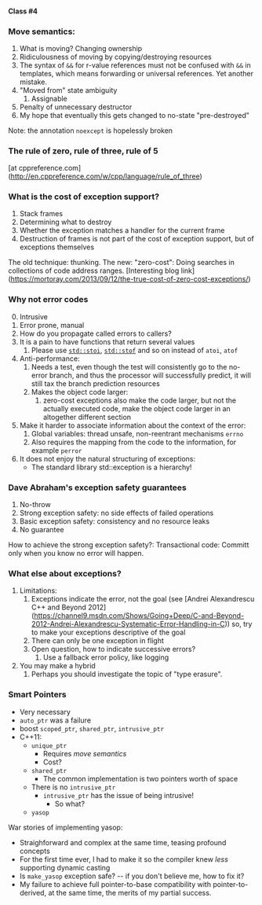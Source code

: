 #### Class #4

### Move semantics:

1. What is moving? Changing ownership
2. Ridiculousness of moving by copying/destroying resources
1. The syntax of `&&` for r-value references must not be confused with
`&&` in templates, which means forwarding or universal references.  Yet another
mistake.
2. "Moved from" state ambiguity
	1. Assignable
3. Penalty of unnecessary destructor
4. My hope that eventually this gets changed to no-state "pre-destroyed"

Note: the annotation `noexcept` is hopelessly broken

### The rule of zero, rule of three, rule of 5
[at cppreference.com]
(http://en.cppreference.com/w/cpp/language/rule_of_three)

### What is the cost of exception support?

1. Stack frames
2. Determining what to destroy
3. Whether the exception matches a handler for the current frame
3. Destruction of frames is not part of the cost of exception support, but of
exceptions themselves

The old technique: thunking.  The new: "zero-cost": Doing searches in
collections of code address ranges.  [Interesting blog link]
(https://mortoray.com/2013/09/12/the-true-cost-of-zero-cost-exceptions/)

### Why not error codes

0. Intrusive
1. Error prone, manual
2. How do you propagate called errors to callers?
3. It is a pain to have functions that return several values
    1. Please use [`std::stoi`](http://en.cppreference.com/w/cpp/string/basic_string/stol), [`std::stof`](http://en.cppreference.com/w/cpp/string/basic_string/stof) and so on instead of `atoi`, `atof`
4. Anti-performance:
	1. Needs a test, even though the test will consistently go to the no-error
	branch, and thus the processor will successfully predict, it will still tax
	the branch prediction resources
	2. Makes the object code larger:
		1. zero-cost exceptions also make the code larger, but not the actually
		executed code, make the object code larger in an altogether different
		section
5. Make it harder to associate information about the context of the error:
	1. Global variables: thread unsafe, non-reentrant mechanisms `errno`
	2. Also requires the mapping from the code to the information, for example `perror`
6. It does not enjoy the natural structuring of exceptions:
	* The standard library std::exception is a hierarchy!

### Dave Abraham's exception safety guarantees

1. No-throw
2. Strong exception safety: no side effects of failed operations
3. Basic exception safety: consistency and no resource leaks
4. No guarantee

How to achieve the strong exception safety?:  Transactional code:  Committ
only when you know no error will happen.

### What else about exceptions?

1. Limitations:
	1. Exceptions indicate the error, not the goal (see [Andrei Alexandrescu C++ and Beyond 2012]
	(https://channel9.msdn.com/Shows/Going+Deep/C-and-Beyond-2012-Andrei-Alexandrescu-Systematic-Error-Handling-in-C))
	so, try to make your exceptions descriptive of the goal
	2. There can only be one exception in flight
	3. Open question, how to indicate successive errors?
		1. Use a fallback error policy, like logging
2. You may make a hybrid
	1. Perhaps you should investigate the topic of "type erasure".

### Smart Pointers

* Very necessary
* `auto_ptr` was a failure
* boost `scoped_ptr`, `shared_ptr`, `intrusive_ptr`
* C++11:
	* `unique_ptr`
		* Requires *move semantics*
		* Cost?
	* `shared_ptr`
		* The common implementation is two pointers worth of space
	* There is no `intrusive_ptr`
		* `intrusive_ptr` has the issue of being intrusive!
			* So what?
	* `yasop`

War stories of implementing yasop:

* Straighforward and complex at the same time, teasing profound concepts
* For the first time ever, I had to make it so the compiler knew *less*
supporting dynamic casting
* Is `make_yasop` exception safe? -- if you don't believe me, how to fix it?
* My failure to achieve full pointer-to-base compatibility with pointer-to-
derived, at the same time, the merits of my partial success.
